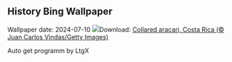 ## History Bing Wallpaper
Wallpaper date: 2024-07-10
![](https://www.bing.com/th?id=OHR.CollaredAracari_EN-GB7730593943_UHD.jpg&w=1000)Download: [Collared aracari, Costa Rica (© Juan Carlos Vindas/Getty Images)](https://www.bing.com/th?id=OHR.CollaredAracari_EN-GB7730593943_UHD.jpg)

Auto get programm by LtgX
